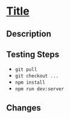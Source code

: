 # [Title](Trello-Card-URL)

## Description

<!-- Add a brief description for what this PR is going to accomplish -->

## Testing Steps

- `git pull`
- `git checkout ...`
- `npm install`
- `npm run dev:server`

<!-- Include the necessary testing steps  -->

## Changes

<!-- Include Before and After Images in case of any design change -->
